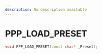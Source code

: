 ```yaml
---
description: No description available 
---
```


# PPP_LOAD_PRESET

```cpp
void PPP_LOAD_PRESET(const char* _Preset);
```